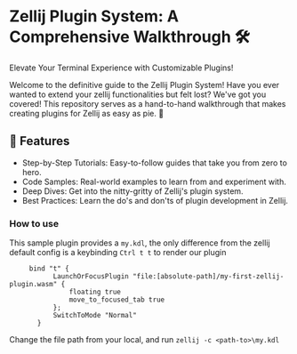 # Zellij Plugin System: A Comprehensive Walkthrough 🛠️

Elevate Your Terminal Experience with Customizable Plugins!

Welcome to the definitive guide to the Zellij Plugin System! Have you ever wanted to extend your zellij functionalities but felt lost? We've got you covered! This repository serves as a hand-to-hand walkthrough that makes creating plugins for Zellij as easy as pie. 🥧

## 🌟 Features
- Step-by-Step Tutorials: Easy-to-follow guides that take you from zero to hero.
- Code Samples: Real-world examples to learn from and experiment with.
- Deep Dives: Get into the nitty-gritty of Zellij's plugin system.
- Best Practices: Learn the do's and don'ts of plugin development in Zellij.

### How to use

This sample plugin provides a `my.kdl`, the only difference from the zellij default config is a keybinding `Ctrl t t` to render our plugin


```
     bind "t" {
           LaunchOrFocusPlugin "file:[absolute-path]/my-first-zellij-plugin.wasm" {
               floating true
               move_to_focused_tab true
           };
           SwitchToMode "Normal"
       }
```

Change the file path from your local, and run `zellij -c <path-to>\my.kdl`
